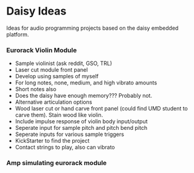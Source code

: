 # Daisy Ideas

Ideas for audio programming projects based on the daisy embedded platform.

### Eurorack Violin Module
 - Sample violinist (ask reddit, GSO, TRL)
 - Laser cut module front panel
 - Develop using samples of myself
 - For long notes, none, medium, and high vibrato amounts
 - Short notes also
 - Does the daisy have enough memory??? Probably not.
 - Alternative articulation options
 - Wood laser cut or hand carve front panel (could find UMD student to carve them). Stain wood like violin.
 - Include impulse response of violin body input/output
 - Seperate input for sample pitch and pitch bend pitch
 - Seperate inputs for various sample triggers
 - KickStarter to find the project
 - Contact strings to play, also can vibrato

### Amp simulating eurorack module
